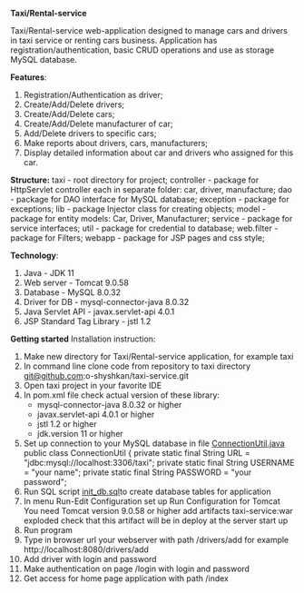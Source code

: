 **Taxi/Rental-service**

Taxi/Rental-service web-application designed to manage cars and drivers in taxi service or renting cars business.
Application has registration/authentication, basic CRUD operations and use as storage MySQL database.

**Features**:
1. Registration/Authentication as driver;
2. Create/Add/Delete drivers;
3. Create/Add/Delete cars;
4. Create/Add/Delete manufacturer of car; 
5. Add/Delete drivers to specific cars;
6. Make reports about drivers, cars, manufacturers; 
7. Display detailed information about car and drivers who assigned for this car.

**Structure:**
taxi - root directory for project;
controller - package for HttpServlet controller each in separate folder: car, driver, manufacture;
dao - package for DAO interface for MySQL database;
exception - package for exceptions;
lib - package Injector class for creating objects;
model - package for entity models: Car, Driver, Manufacturer;
service - package for service interfaces;
util - package for credential to database;
web.filter - package for Filters;
webapp - package for JSP pages and css style;

**Technology**:
1. Java - JDK 11
2. Web server - Tomcat 9.0.58
3. Database - MySQL 8.0.32
4. Driver for DB - mysql-connector-java 8.0.32 
5. Java Servlet API - javax.servlet-api 4.0.1 
6. JSP Standard Tag Library - jstl 1.2

**Getting started**
Installation instruction:
1. Make new directory for Taxi/Rental-service application, for example taxi
2. In command line clone code from repository to taxi directory
   git@github.com:o-shyshkan/taxi-service.git
3. Open taxi project in your favorite IDE
4. In pom.xml file check actual version of these library:
   + mysql-connector-java 8.0.32 or higher
   + javax.servlet-api 4.0.1 or higher
   + jstl 1.2 or higher
   + jdk.version 11 or higher
5. Set up connection to your MySQL database in file [ConnectionUtil.java](src/main/java/taxi/util/ConnectionUtil.java)
   public class ConnectionUtil {
   private static final String URL = "jdbc:mysql://localhost:3306/taxi";
   private static final String USERNAME = "your name";
   private static final String PASSWORD = "your password";
6. Run SQL script [init_db.sql](src/main/resources/init_db.sql)to create database tables for application
7. In menu Run-Edit Configuration set up Run Configuration for Tomcat
You need Tomcat version 9.0.58 or higher
add artifacts taxi-service:war exploded
check that this artifact will be in deploy at the server start up
8. Run program 
9. Type in browser url your webserver with path /drivers/add
for example http://localhost:8080/drivers/add
10. Add driver with login and password
11. Make authentication on page /login with login and password
12. Get access for home page application with path /index
